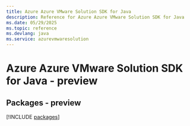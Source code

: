 ```yaml
---
title: Azure Azure VMware Solution SDK for Java
description: Reference for Azure Azure VMware Solution SDK for Java
ms.date: 05/29/2025
ms.topic: reference
ms.devlang: java
ms.service: azurevmwaresolution
---
```

# Azure Azure VMware Solution SDK for Java - preview
## Packages - preview
[!INCLUDE [packages](azure-vmware-solution-index.md)]